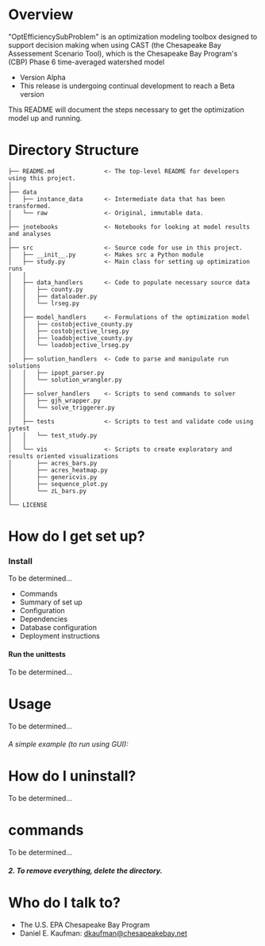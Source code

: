 # Overview

"OptEfficiencySubProblem" is an optimization modeling toolbox
designed to support decision making when using
CAST (the Chesapeake Bay Assessement Scenario Tool), which
is the Chesapeake Bay Program's (CBP) Phase 6 time-averaged watershed model 

* Version Alpha
* This release is undergoing continual development to reach a Beta version

This README will document the steps necessary to get the optimization model
up and running.

# Directory Structure

```
├── README.md              <- The top-level README for developers using this project.
│
├── data
│   ├── instance_data      <- Intermediate data that has been transformed.
│   └── raw                <- Original, immutable data.
│
├── jnotebooks             <- Notebooks for looking at model results and analyses
│
├── src                    <- Source code for use in this project.
│   ├── __init__.py        <- Makes src a Python module
│   ├── study.py           <- Main class for setting up optimization runs
│   │
│   ├── data_handlers      <- Code to populate necessary source data
│   │   ├── county.py
│   │   ├── dataloader.py
│   │   └── lrseg.py
│   │
│   ├── model_handlers     <- Formulations of the optimization model
│   │   ├── costobjective_county.py
│   │   ├── costobjective_lrseg.py
│   │   ├── loadobjective_county.py
│   │   └── loadobjective_lrseg.py
│   │
│   ├── solution_handlers  <- Code to parse and manipulate run solutions
│   │   ├── ipopt_parser.py
│   │   └── solution_wrangler.py
│   │
│   ├── solver_handlers    <- Scripts to send commands to solver
│   │   ├── gjh_wrapper.py
│   │   └── solve_triggerer.py
│   │
│   ├── tests              <- Scripts to test and validate code using pytest
│   │   └── test_study.py
│   │
│   └── vis                <- Scripts to create exploratory and results oriented visualizations
│       ├── acres_bars.py
│       ├── acres_heatmap.py
│       ├── genericvis.py
│       ├── sequence_plot.py
│       └── zL_bars.py
│
└── LICENSE
```

# How do I get set up?

### Install

To be determined...
* Commands
* Summary of set up
* Configuration
* Dependencies
* Database configuration
* Deployment instructions

#### Run the unittests

To be determined...

# Usage

To be determined...
###### A simple example (to run using GUI):


# How do I uninstall?

To be determined...

# commands

To be determined...
##### 2. To remove everything, delete the directory.

# Who do I talk to? ###

* The U.S. EPA Chesapeake Bay Program
* Daniel E. Kaufman: dkaufman@chesapeakebay.net